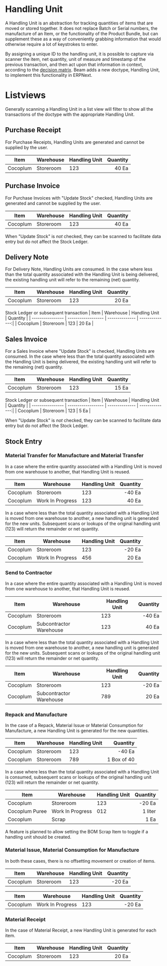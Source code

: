 # Handling Unit

A Handling Unit is an abstraction for tracking quantities of items that are moved or stored together. It does not replace Batch or Serial numbers, the manufacture of an Item, or the functionality of the Product Bundle, but can supplement these as a way of conveniently grabbing information that would otherwise require a lot of keystrokes to enter.

By assigning a unique ID to the handling unit, it is possible to capture via scanner the item, net quantity, unit of measure and timestamp of the previous transaction, and then act upon that information in context, according to the [decision matrix](./matrix.md). Beam adds a new doctype, Handling Unit, to implement this functionality in ERPNext.

# Listviews
Generally scanning a Handling Unit in a list view will filter to show all the transactions of the doctype with the appropriate Handling Unit.

## Purchase Receipt 
For Purchase Receipts, Handling Units are generated and cannot be supplied by the user.

| Item             | Warehouse          | Handling Unit  |       Quantity |
| ---------------- | ------------------ | -------------- | --------------:|
| Cocoplum         | Storeroom          |            123 |          40 Ea |


## Purchase Invoice
For Purchase Invoices with "Update Stock" checked, Handling Units are generated and cannot be supplied by the user.

| Item             | Warehouse          | Handling Unit  |       Quantity |
| ---------------- | ------------------ | -------------- | --------------:|
| Cocoplum         | Storeroom          |            123 |          40 Ea |

When "Update Stock" is _not_ checked, they can be scanned to facilitate data entry but do not affect the Stock Ledger.

## Delivery Note
For Delivery Note, Handling Units are consumed. In the case where less than the total quantity associated with the Handling Unit is being delivered, the existing handling unit will refer to the remaining (net) quantity.

| Item             | Warehouse          | Handling Unit  |       Quantity |
| ---------------- | ------------------ | -------------- | --------------:|
| Cocoplum         | Storeroom          |            123 |          20 Ea |

Stock Ledger or subsequent transaction
| Item             | Warehouse          | Handling Unit  |       Quantity |
| ---------------- | ------------------ | -------------- | --------------:|
| Cocoplum         | Storeroom          |            123 |          20 Ea |


## Sales Invoice
For a Sales Invoice where "Update Stock" is checked, Handling Units are consumed. In the case where less than the total quantity associated with the Handling Unit is being delivered, the existing handling unit will refer to the remaining (net) quantity.

| Item             | Warehouse          | Handling Unit  |       Quantity |
| ---------------- | ------------------ | -------------- | --------------:|
| Cocoplum         | Storeroom          |            123 |          15 Ea |

Stock Ledger or subsequent transaction
| Item             | Warehouse          | Handling Unit  |       Quantity |
| ---------------- | ------------------ | -------------- | --------------:|
| Cocoplum         | Storeroom          |            123 |          5 Ea |

When "Update Stock" is _not_ checked, they can be scanned to facilitate data entry but do not affect the Stock Ledger.

## Stock Entry

### Material Transfer for Manufacture and Material Transfer

In a case where the entire quantity associated with a Handling Unit is moved from one warehouse to another, that Handling Unit is reused.

| Item             | Warehouse          | Handling Unit  |       Quantity |
| ---------------- | ------------------ | -------------- | --------------:|
| Cocoplum         | Storeroom          |            123 |         -40 Ea |
| Cocoplum         | Work In Progress   |            123 |          40 Ea |

In a case where less than the total quantity associated with a Handling Unit is moved from one warehouse to another, a new handling unit is generated for the new units. Subsequent scans or lookups of the original handling unit (123) will return the remainder or net quantity.

| Item             | Warehouse          | Handling Unit  |       Quantity |
| ---------------- | ------------------ | -------------- | --------------:|
| Cocoplum         | Storeroom          |            123 |         -20 Ea |
| Cocoplum         | Work In Progress   |            456 |          20 Ea |


### Send to Contractor

In a case where the entire quantity associated with a Handling Unit is moved from one warehouse to another, that Handling Unit is reused.

| Item             | Warehouse               | Handling Unit  |       Quantity |
| ---------------- | ----------------------- | -------------- | --------------:|
| Cocoplum         | Storeroom               |            123 |         -40 Ea |
| Cocoplum         | Subcontractor Warehouse |            123 |          40 Ea |

In a case where less than the total quantity associated with a Handling Unit is moved from one warehouse to another, a new handling unit is generated for the new units. Subsequent scans or lookups of the original handling unit (123) will return the remainder or net quantity.

| Item             | Warehouse               | Handling Unit  |       Quantity |
| ---------------- | ----------------------- | -------------- | --------------:|
| Cocoplum         | Storeroom               |            123 |         -20 Ea |
| Cocoplum         | Subcontractor Warehouse |            789 |          20 Ea |

### Repack and Manufacture

In the case of a Repack, Material Issue or Material Consumption for Manufacture, a new Handling Unit is generated for the new quantities. 

| Item             | Warehouse          | Handling Unit  |       Quantity |
| ---------------- | ------------------ | -------------- | --------------:|
| Cocoplum         | Storeroom          |            123 |       	 -40 Ea |
| Cocoplum         | Storeroom          |            789 |    1 Box of 40 |


In a case where less than the total quantity associated with a Handling Unit is consumed, subsequent scans or lookups of the original handling unit (123) will return the remainder or net quantity.

| Item             | Warehouse          | Handling Unit  |       Quantity |
| ---------------- | ------------------ | -------------- | --------------:|
| Cocoplum         | Storeroom          |            123 |       	 -20 Ea |
| Cocoplum Puree   | Work In Progress   |            012 |        1 liter |
| Cocoplum         | Scrap              |                |           1 Ea |

A feature is planned to allow setting the BOM Scrap Item to toggle if a handling unit should be created.

### Material Issue, Material Consumption for Manufacture

In both these cases, there is no offsetting movement or creation of items.

| Item             | Warehouse          | Handling Unit  |       Quantity |
| ---------------- | ------------------ | -------------- | --------------:|
| Cocoplum         | Storeroom          |            123 |         -20 Ea |


| Item             | Warehouse          | Handling Unit  |       Quantity |
| ---------------- | ------------------ | -------------- | --------------:|
| Cocoplum         | Work In Progress   |            123 |         -20 Ea |

### Material Receipt
In the case of Material Receipt, a new Handling Unit is generated for each item. 

| Item             | Warehouse          | Handling Unit  |       Quantity |
| ---------------- | ------------------ | -------------- | --------------:|
| Cocoplum         | Storeroom          |            123 |          20 Ea |
